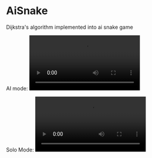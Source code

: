 # AiSnake
Dijkstra's algorithm implemented into ai snake game


AI mode:
![](https://user-images.githubusercontent.com/35389308/213334871-3218935f-ec5f-4212-a289-593cda62a0e8.mov)

Solo Mode:
![](https://user-images.githubusercontent.com/35389308/213334990-25812588-edbd-4d4f-87b2-79801e375268.mov)

